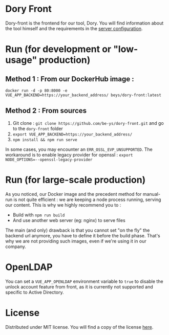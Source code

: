 # Dory Front

Dory-front is the frontend for our tool, Dory. You will find information about the tool himself
and the requirements in the [server configuration](https://github.com/be-ys/dory-server).

# Run (for development or "low-usage" production)

## Method 1 : From our DockerHub image :

`docker run -d -p 80:8000 -e VUE_APP_BACKEND=https://your_backend_address/ beys/dory-front:latest`

## Method 2 : From sources

1. Git clone : `git clone https://github.com/be-ys/dory-front.git` and go to the `dory-front` folder
2. `export VUE_APP_BACKEND=https://your_backend_address/`
3. `npm install && npm run serve`

In some cases, you may encounter an `ERR_OSSL_EVP_UNSUPPORTED`. The workaround is to enable legacy
provider for openssl : `export NODE_OPTIONS=--openssl-legacy-provider`

# Run (for large-scale production)

As you noticed, our Docker image and the precedent method for manual-run is not quite efficient : we
are keeping a node process running, serving our content. This is why we highly recommend you to :

- Build with `npm run build`
- And use another web server (eg: nginx) to serve files

The main (and only) drawback is that you cannot set "on the fly" the backend url anymore, you have to define it
before the build phase. That's why we are not providing such images, even if we're using it in our company.

# OpenLDAP

You can set a `VUE_APP_OPENLDAP` environment variable to `true` to disable the unlock account feature from front, as it
is currently not supported and specific to Active Directory.

# License

Distributed under MIT license. You will find a copy of the license [here](LICENSE).